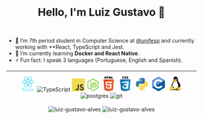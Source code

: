 <h1 align="center">Hello, I'm Luiz Gustavo 🤙</h1>
<br>

- 🔭 I’m 7th period student in Computer Science at [@unifesp](https://www.unifesp.br/campus/sjc/) and currently working with **React, TypeScript and Jest.
- 🌱 I’m currently learning **Docker and React Native**.
- ⚡ Fun fact: I speak 3 languages (Portuguese, English and Spanish).

<hr>
<div align="center"> 
  <img src="https://raw.githubusercontent.com/devicons/devicon/master/icons/react/react-original-wordmark.svg" alt="React" width="40" height="40" title="React"/>
  <img src="https://cdn.jsdelivr.net/gh/devicons/devicon/icons/typescript/typescript-original.svg" alt="TypeScript" witdth="35" height="35" title="TypeScript" />
  <img src="https://raw.githubusercontent.com/devicons/devicon/master/icons/javascript/javascript-original.svg" alt="JavaScript" width="35" height="35" title="JavaScript"/>
  <img src="https://raw.githubusercontent.com/devicons/devicon/master/icons/nodejs/nodejs-original.svg" alt="NodeJS" width="35" height="35" title="Node.js"/>
  <img src="https://raw.githubusercontent.com/devicons/devicon/master/icons/html5/html5-original-wordmark.svg" alt="html5" width="40" height="40" title="HTML5"/> 
  <img src="https://raw.githubusercontent.com/devicons/devicon/master/icons/css3/css3-original-wordmark.svg" alt="css3" width="40" height="40" title="CSS3"/>
  <img src="https://raw.githubusercontent.com/devicons/devicon/master/icons/python/python-original.svg" alt="Python" width="40" height="40" title="Python"/> 
  <img src="https://raw.githubusercontent.com/devicons/devicon/master/icons/c/c-original.svg" alt="C" width="40" height="40" title="C"/>
  <img src="https://raw.githubusercontent.com/devicons/devicon/master/icons/linux/linux-original.svg" alt="linux" width="40" height="40" title="Linux"/>
  <img src="https://cdn.jsdelivr.net/gh/devicons/devicon/icons/postgresql/postgresql-original-wordmark.svg" alt="postgres" width="40" height="40" title="Postgres"/>
  <img src="https://www.vectorlogo.zone/logos/git-scm/git-scm-icon.svg" alt="git" width="35" height="35" title="Git"/>
</div>
<br>
<div align="center">
    <img height="175em" align="center" src="https://github-readme-stats-sigma-five.vercel.app/api/top-langs?username=luiz-gustavo-alves&show_icons=true&locale=en&layout=compact&theme=radical" alt="luiz-gustavo-alves" />
    <img height="175em" align="center" src="https://github-readme-stats-sigma-five.vercel.app/api?username=luiz-gustavo-alves&show_icons=true&locale=en&theme=radical" alt="luiz-gustavo-alves" />
</div>


<!--
**luiz-gustavo-alves/luiz-gustavo-alves** is a ✨ _special_ ✨ repository because its `README.md` (this file) appears on your GitHub profile.

Here are some ideas to get you started:

- 🔭 I’m currently working on ...
- 🌱 I’m currently learning ...
- 👯 I’m looking to collaborate on ...
- 🤔 I’m looking for help with ...
- 💬 Ask me about ...
- 📫 How to reach me: ...
- 😄 Pronouns: ...
- ⚡ Fun fact: ...
-->
